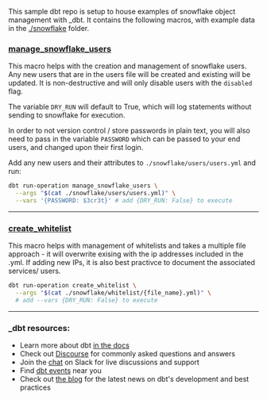 This sample dbt repo is setup to house examples of snowflake object management with _dbt.
It contains the following macros, with example data in the [./snowflake](./snowflake/) folder.



### [manage_snowflake_users](./macros/manage_snowflake_users.sql)

This macro helps with the creation and management of snowflake users. Any new users that are in the users file will be created and existing will be updated. It is non-destructive and will only disable users with the `disabled` flag.

The variable `DRY_RUN` will default to True, which will log statements without sending to snowflake for execution.

In order to not version control / store passwords in plain text, you will also need to pass in the variable `PASSWORD` which can be passed to your end users, and changed upon their first login.

Add any new users and their attributes to `./snowflake/users/users.yml` and run:
```bash
dbt run-operation manage_snowflake_users \
  --args "$(cat ./snowflake/users/users.yml)" \
  --vars '{PASSWORD: $3cr3t}' # add {DRY_RUN: False} to execute
```
___
### [create_whitelist](./create_whitelist.sql)
  
This macro helps with management of whitelists and takes a multiple file approach - it will overwrite exising with the ip addresses included in the .yml. If adding new IPs, it is also best practivce to document the associated services/ users.

```bash
dbt run-operation create_whitelist \
  --args "$(cat ./snowflake/whitelist/{file_name}.yml)" \
  # add --vars {DRY_RUN: False} to execute
```

___

### _dbt resources:
- Learn more about dbt [in the docs](https://docs.getdbt.com/docs/introduction)
- Check out [Discourse](https://discourse.getdbt.com/) for commonly asked questions and answers
- Join the [chat](https://community.getdbt.com/) on Slack for live discussions and support
- Find [dbt events](https://events.getdbt.com) near you
- Check out [the blog](https://blog.getdbt.com/) for the latest news on dbt's development and best practices
